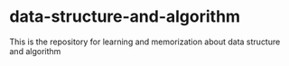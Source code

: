 # data-structure-and-algorithm
This is the repository for learning and memorization about data structure and algorithm
